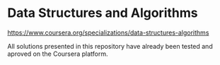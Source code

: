 # Data Structures and Algorithms

https://www.coursera.org/specializations/data-structures-algorithms

All solutions presented in this repository have already been tested and aproved on the Coursera platform.
